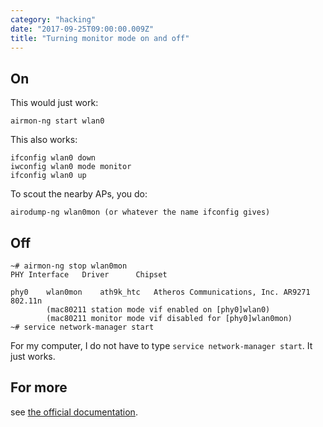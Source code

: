 ```yaml
---
category: "hacking"
date: "2017-09-25T09:00:00.009Z"
title: "Turning monitor mode on and off"
---
```

## On
This would just work:
```
airmon-ng start wlan0
```
This also works:
```
ifconfig wlan0 down
iwconfig wlan0 mode monitor
ifconfig wlan0 up
```
To scout the nearby APs, you do:
```
airodump-ng wlan0mon (or whatever the name ifconfig gives)
```
## Off
```
~# airmon-ng stop wlan0mon
PHY	Interface	Driver		Chipset

phy0	wlan0mon	ath9k_htc	Atheros Communications, Inc. AR9271 802.11n
		(mac80211 station mode vif enabled on [phy0]wlan0)
		(mac80211 monitor mode vif disabled for [phy0]wlan0mon)
~# service network-manager start
```
For my computer, I do not have to type `service network-manager start`. It just works. 

## For more
see [the official documentation](https://www.aircrack-ng.org/doku.php?id=airmon-ng).
